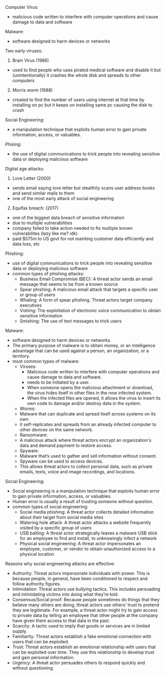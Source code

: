 Computer Virus:
-  malicious code written to interfere with computer operations and cause damage to data and software

Malware:
- software designed to harm devices or networks

Two early viruses:
1. Brain Virus (1986)
  - used to find people who uses pirated medical software and disable it but (unintentionally) it crashes the whole disk and spreads to other computers
2. Morris worm (1988)
  - created to find the number of users using internet at that time by installing on pc but it keeps on installing same pc causing the disk to crash

Social Engineering:
- a manipulation technique that exploits human error to gain private information, access, or valuables.

Phising:
- the use of digital communications to trick people into revealing sensitive data or deploying malicious software

Digital age attacks:
1. Love Letter (2000)
  - sends email saying love letter but stealthily scans user address books and send similar mails to them
  - one of the most early attack of social engineering
2. Equifax breach: (2017)
  - one of the biggest data breach of sensitive information
  - due to multiple vulnerabilities
  - company failed to take action needed to fix multiple known vulnerabilites (lazy like me? idk)
  - paid $575m to US govt for not mainting customer data efficiently and data loss, etc

Phishing:
- use of digital communications to trick people into revealing sensitive data or deploying malicious software
- common types of phishing attacks:
  - Business Email Compromise (BEC): A threat actor sends an email message that seems to be from a known source
  - Spear phishing: A malicious email attack that targets a specific user or group of users
  - Whaling: A form of spear phishing. Threat actors target company executives
  - Vishing: The exploitation of electronic voice communication to obtain sensitive information
  - Smishing: The use of text messages to trick users

Malware:
- software designed to harm devices or networks.
- The primary purpose of malware is to obtain money, or an intelligence advantage that can be used against a person, an organization, or a territory.
- most common types of malware:
  - Viruses:
    -  Malicious code written to interfere with computer operations and cause damage to data and software.
    -  needs to be initiated by a user.
    -  When someone opens the malicious attachment or download, the virus hides itself in other files in the now infected system.
    -  When the infected files are opened, it allows the virus to insert its own code to damage and/or destroy data in the system.
  -  Worms:
    -  Malware that can duplicate and spread itself across systems on its own
    -  it self-replicates and spreads from an already infected computer to other devices on the same network.
  -  Ransomware:
    -  A malicious attack where threat actors encrypt an organization's data and demand payment to restore access.
  -  Spyware:
    -  Malware that’s used to gather and sell information without consent.
    -  Spyware can be used to access devices.
    -  This allows threat actors to collect personal data, such as private emails, texts, voice and image recordings, and locations.

Social Engineering:
- Social engineering is a manipulation technique that exploits human error to gain private information, access, or valuables.
- Human error is usually a result of trusting someone without question.
- common types of social engineering:
  - Social media phishing: A threat actor collects detailed information about their target from social media sites
  - Watering hole attack: A threat actor attacks a website frequently visited by a specific group of users
  - USB baiting: A threat actor strategically leaves a malware USB stick for an employee to find and install, to unknowingly infect a network
  - Physical social engineering: A threat actor impersonates an employee, customer, or vendor to obtain unauthorized access to a physical location

Reasons why social engineering attacks are effective:
- Authority: Threat actors impersonate individuals with power. This is because people, in general, have been conditioned to respect and follow authority figures.
- Intimidation: Threat actors use bullying tactics. This includes persuading and intimidating victims into doing what they’re told.
- Consensus/Social proof: Because people sometimes do things that they believe many others are doing, threat actors use others’ trust to pretend they are legitimate. For example, a threat actor might try to gain access to private data by telling an employee that other people at the company have given them access to that data in the past.
- Scarcity: A tactic used to imply that goods or services are in limited supply.
- Familiarity: Threat actors establish a fake emotional connection with users that can be exploited.
- Trust: Threat actors establish an emotional relationship with users that can be exploited over time. They use this relationship to develop trust and gain personal information.
- Urgency: A threat actor persuades others to respond quickly and without questioning.
